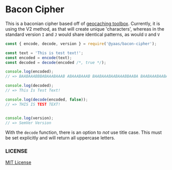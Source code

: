 # Bacon Cipher

This is a baconian cipher based off of [geocaching toolbox](https://www.geocachingtoolbox.com/index.php?lang=en&page=baconianCipher). Currently, it is using the V2 method, as that will create unique 'characters', whereas in the standard version `I` and `J` would share identical patterns, as would `U` and `V`

```js
const { encode, decode, version } = require('@yaas/bacon-cipher');

const text = 'This is test text!';
const encoded = encode(text);
const decoded = decode(encoded /*, true */);

console.log(encoded);
// => BAABAAABBBABAAABAAAB ABAAABAAAB BAABAAABAABAAABBAABA BAABAAABAABABABBAABA!

console.log(decoded);
// => This Is Test Text!

console.log(decode(encoded, false));
// => THIS IS TEST TEXT!


console.log(version);
// => SemVer Version
```
With the `decode` function, there is an option to *not* use title case. This must be set explicitly and will return all uppercase letters.

### LICENSE
[MIT License](https://opensource.org/licenses/MIT)